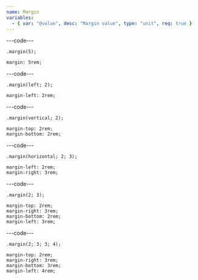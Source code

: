 ```yaml
---
name: Margin
variables:
  - { var: "@value", desc: "Margin value", type: "unit", req: true }
---
```


---code---

```less
.margin(5);
```

```less
margin: 5rem;
```

---code---

```less
.margin(left; 2);
```

```less
margin-left: 2rem;
```

---code---

```less
.margin(vertical; 2);
```

```less
margin-top: 2rem;
margin-bottom: 2rem;
```

---code---

```less
.margin(horizontal; 2; 3);
```

```less
margin-left: 2rem;
margin-right: 3rem;
```

---code---

```less
.margin(2; 3);
```

```less
margin-top: 2rem;
margin-right: 3rem;
margin-bottom: 2rem;
margin-left: 3rem;
```

---code---

```less
.margin(2; 3; 3; 4);
```

```less
margin-top: 2rem;
margin-right: 3rem;
margin-bottom: 3rem;
margin-left: 4rem;
```